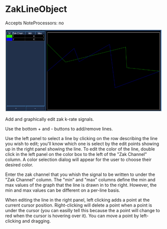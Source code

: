 # ZakLineObject

Accepts NoteProcessors: no

![ Zak Line Object ](../../../images/zakLineObject.png)

Add and graphically edit zak k-rate signals.

Use the bottom + and - buttons to add/remove lines.

Use the left panel to select a line by clicking on the row describing
the line you wish to edit; you'll know which one is select by the edit
points showing up in the right panel showing the line. To edit the color
of the line, double click in the left panel on the color box to the left
of the "Zak Channel" column. A color selection dialog will appear for
the user to choose their desired color.

Enter the zak channel that you whish the signal to be written to under
the "Zak Channel" column. The "min" and "max" columns define the min and
max values of the graph that the line is drawn in to the right. However,
the min and max values can be different on a per-line basis.

When editing the line in the right panel, left clicking adds a point at
the current cursor position. Right-clicking will delete a point when a
point is under the cursor (you can easilly tell this because the a point
will change to red when the cursor is hovering over it). You can move a
point by left-clicking and dragging.
